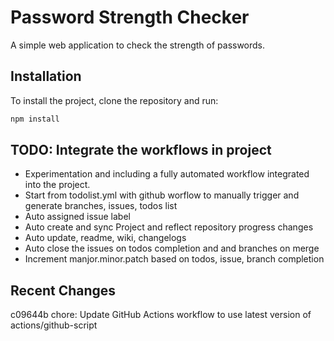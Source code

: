 # Password Strength Checker

A simple web application to check the strength of passwords.

## Installation

To install the project, clone the repository and run:

```bash
npm install
```

## TODO: Integrate the workflows in project
- Experimentation and including a fully automated workflow integrated into the project.
- Start from todolist.yml with github worflow to manually trigger and generate branches, issues, todos list
- Auto assigned issue label
- Auto create and sync Project and reflect repository progress changes
- Auto update, readme, wiki, changelogs
- Auto close the issues on todos completion and and branches on merge
- Increment manjor.minor.patch based on todos, issue, branch completion


## Recent Changes
c09644b chore: Update GitHub Actions workflow to use latest version of actions/github-script
